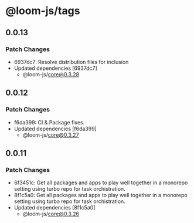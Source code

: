 # @loom-js/tags

## 0.0.13

### Patch Changes

- 6937dc7: Resolve distribution files for inclusion
- Updated dependencies [6937dc7]
  - @loom-js/core@0.3.28

## 0.0.12

### Patch Changes

- f6da399: CI & Package fixes.
- Updated dependencies [f6da399]
  - @loom-js/core@0.3.27

## 0.0.11

### Patch Changes

- 6f3451c: Get all packages and apps to play well together in a monorepo setting using turbo repo for task orchistration.
- 8f1c5a0: Get all packages and apps to play well together in a monorepo setting using turbo repo for task orchistration.
- Updated dependencies [8f1c5a0]
  - @loom-js/core@0.3.26
